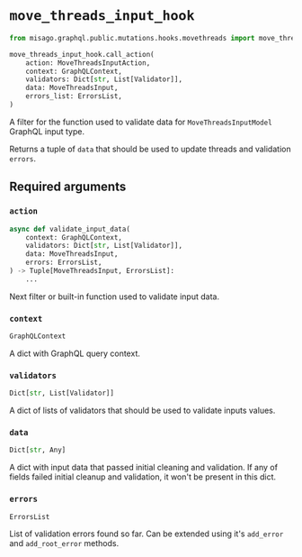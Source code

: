 # `move_threads_input_hook`

```python
from misago.graphql.public.mutations.hooks.movethreads import move_threads_input_hook

move_threads_input_hook.call_action(
    action: MoveThreadsInputAction,
    context: GraphQLContext,
    validators: Dict[str, List[Validator]],
    data: MoveThreadsInput,
    errors_list: ErrorsList,
)
```

A filter for the function used to validate data for `MoveThreadsInputModel` GraphQL input type.

Returns a tuple of `data` that should be used to update threads and validation `errors`.


## Required arguments

### `action`

```python
async def validate_input_data(
    context: GraphQLContext,
    validators: Dict[str, List[Validator]],
    data: MoveThreadsInput,
    errors: ErrorsList,
) -> Tuple[MoveThreadsInput, ErrorsList]:
    ...
```

Next filter or built-in function used to validate input data.


### `context`

```python
GraphQLContext
```

A dict with GraphQL query context.


### `validators`

```python
Dict[str, List[Validator]]
```

A dict of lists of validators that should be used to validate inputs values.


### `data`

```python
Dict[str, Any]
```

A dict with input data that passed initial cleaning and validation. If any of fields failed initial cleanup and validation, it won't be present in this dict.


### `errors`

```python
ErrorsList
```

List of validation errors found so far. Can be extended using it's `add_error` and `add_root_error` methods.